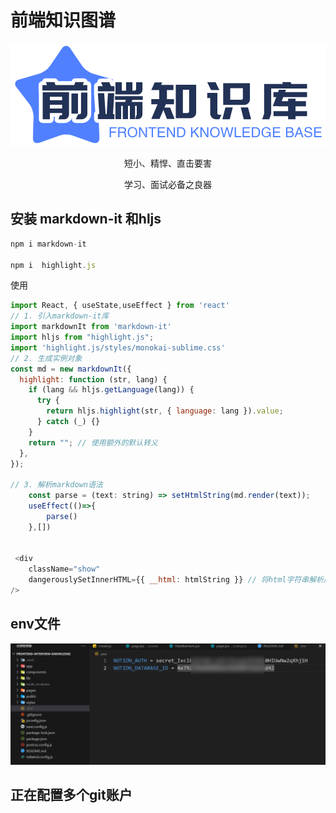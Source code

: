 # 前端知识图谱
<div align="center" >
	<img src="./public/logo.png" alt="logo" />
  <p>短小、精悍、直击要害</p>
  <p>学习、面试必备之良器</p>
</div>


## 安装 markdown-it 和hljs
```js
npm i markdown-it

npm i  highlight.js
```
使用
```js
import React, { useState,useEffect } from 'react'
// 1. 引入markdown-it库
import markdownIt from 'markdown-it'
import hljs from "highlight.js";
import 'highlight.js/styles/monokai-sublime.css'
// 2. 生成实例对象
const md = new markdownIt({
  highlight: function (str, lang) {
    if (lang && hljs.getLanguage(lang)) {
      try {
        return hljs.highlight(str, { language: lang }).value;
      } catch (_) {}
    }
    return ""; // 使用额外的默认转义
  },
});

// 3. 解析markdown语法
    const parse = (text: string) => setHtmlString(md.render(text));
    useEffect(()=>{
        parse()
    },[])


 <div 
    className="show" 
    dangerouslySetInnerHTML={{ __html: htmlString }} // 将html字符串解析成真正的html标签
/>

```

## env文件
<img src="./public/img/env.png">


## 正在配置多个git账户

